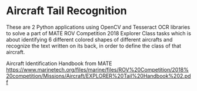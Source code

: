 # Aircraft Tail Recognition
These are 2 Python applications using OpenCV and Tesseract OCR libraries to solve a part of MATE ROV Competition 2018 Explorer Class tasks which is about identifying 6 different colored shapes of different aircrafts and recognize the text written on its back, in order to define the class of that aircraft.

Aircraft Identification Handbook from MATE
https://www.marinetech.org/files/marine/files/ROV%20Competition/2018%20competition/Missions/Aircraft/EXPLORER%20Tail%20Handbook%202.pdf

